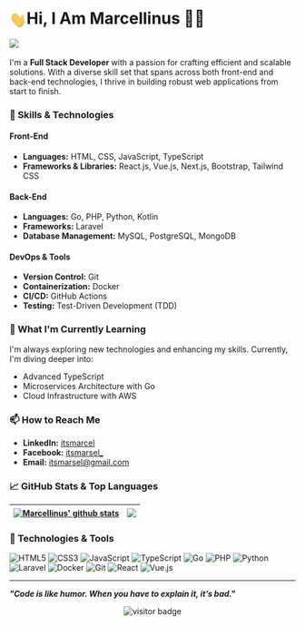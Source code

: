 # <img src="https://raw.githubusercontent.com/ABSphreak/ABSphreak/master/gifs/Hi.gif" width="30px" align="center">Hi, I Am Marcellinus 👨‍💻

![](https://github.com/halfrost/halfrost/blob/master/icons/header_.png)

I'm a **Full Stack Developer** with a passion for crafting efficient and scalable solutions. With a diverse skill set that spans across both front-end and back-end technologies, I thrive in building robust web applications from start to finish.

### 🚀 Skills & Technologies

#### Front-End
- **Languages:** HTML, CSS, JavaScript, TypeScript
- **Frameworks & Libraries:** React.js, Vue.js, Next.js, Bootstrap, Tailwind CSS

#### Back-End
- **Languages:** Go, PHP, Python, Kotlin
- **Frameworks:** Laravel
- **Database Management:** MySQL, PostgreSQL, MongoDB

#### DevOps & Tools
- **Version Control:** Git
- **Containerization:** Docker
- **CI/CD:** GitHub Actions
- **Testing:** Test-Driven Development (TDD)

### 🌱 What I'm Currently Learning
I'm always exploring new technologies and enhancing my skills. Currently, I'm diving deeper into:

- Advanced TypeScript
- Microservices Architecture with Go
- Cloud Infrastructure with AWS

### 📫 How to Reach Me
- **LinkedIn:** [itsmarcel](https://www.linkedin.com/in/itsmarcel/)
- **Facebook:** [itsmarsel_](https://www.instagram.com/itsmarsel_)
- **Email:** [itsmarsel@gmail.com](mailto:itsmarsel@gmail.com)

### 📈 GitHub Stats & Top Languages
| <a href="https://github.com/IMarcellinus/github-readme-stats"><img align="center" src="https://github-readme-stats.vercel.app/api?username=IMarcellinus&show_icons=true&include_all_commits=true&theme=radical&hide_border=true" alt="Marcellinus' github stats" /></a> | <a href="https://github.com/IMarcellinus/github-readme-stats"><img align="center" src="https://github-readme-stats.vercel.app/api/top-langs/?username=IMarcellinus&layout=compact&theme=radical&hide_border=true" /></a> |
| ------------- | ------------- |

### 🔧 Technologies & Tools
![HTML5](https://img.shields.io/badge/-HTML5-E34F26?style=flat-square&logo=html5&logoColor=white)
![CSS3](https://img.shields.io/badge/-CSS3-1572B6?style=flat-square&logo=css3)
![JavaScript](https://img.shields.io/badge/-JavaScript-F7DF1E?style=flat-square&logo=javascript&logoColor=black)
![TypeScript](https://img.shields.io/badge/-TypeScript-007ACC?style=flat-square&logo=typescript)
![Go](https://img.shields.io/badge/-Go-00ADD8?style=flat-square&logo=go)
![PHP](https://img.shields.io/badge/-PHP-777BB4?style=flat-square&logo=php&logoColor=white)
![Python](https://img.shields.io/badge/-Python-3776AB?style=flat-square&logo=python&logoColor=white)
![Laravel](https://img.shields.io/badge/-Laravel-FF2D20?style=flat-square&logo=laravel&logoColor=white)
![Docker](https://img.shields.io/badge/-Docker-2496ED?style=flat-square&logo=docker&logoColor=white)
![Git](https://img.shields.io/badge/-Git-F05032?style=flat-square&logo=git&logoColor=white)
![React](https://img.shields.io/badge/-React-61DAFB?style=flat-square&logo=react&logoColor=black)
![Vue.js](https://img.shields.io/badge/-Vue.js-4FC08D?style=flat-square&logo=vue.js&logoColor=white)

---

_**"Code is like humor. When you have to explain it, it’s bad."**_

<p  align="center">
<img src="https://visitor-badge.laobi.icu/badge?page_id=IMarcellinus" alt="visitor badge"/>       
</p>
